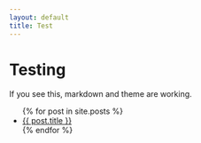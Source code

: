 ```yaml
---
layout: default
title: Test
---
```


<h1>Testing</h1>
<p>If you see this, markdown and theme are working.</p>

<ul>
  {% for post in site.posts %}
    <li>
      <a href="{{ post.url }}">{{ post.title }}</a>
    </li>
  {% endfor %}
</ul>

